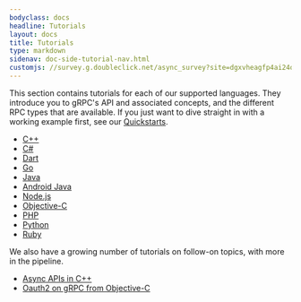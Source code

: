 ```yaml
---
bodyclass: docs
headline: Tutorials
layout: docs
title: Tutorials
type: markdown
sidenav: doc-side-tutorial-nav.html
customjs: //survey.g.doubleclick.net/async_survey?site=dgxvheagfp4ai24o6y2ammm5fe
---
```


This section contains tutorials for each of our supported languages. They
introduce you to gRPC's API and associated concepts, and the different RPC types
that are available. If you just want to dive straight in with a working example
first, see our [Quickstarts]({{site.baseurl}}/docs/quickstart).

 - [C++](basic/c.html)
 - [C#](basic/csharp.html)
 - [Dart](basic/dart.html)
 - [Go](basic/go.html)
 - [Java](basic/java.html)
 - [Android Java](basic/android.html)
 - [Node.js](basic/node.html)
 - [Objective-C](basic/objective-c.html)
 - [PHP](basic/php.html)
 - [Python](basic/python.html)
 - [Ruby](basic/ruby.html)

We also have a growing number of tutorials on follow-on topics, with more in the
pipeline.

- [Async APIs in C++](async/helloasync-cpp.html)
- [Oauth2 on gRPC from Objective-C](auth/oauth2-objective-c.html)
